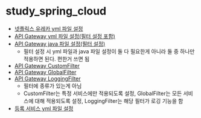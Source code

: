 # study_spring_cloud
* [넷플릭스 유레카 yml 파일 설정](./discoveryservice/src/main/resources/application.yml)
* [API Gateway yml 파일 설정(필터 설정 포함)](./apigateway-service/src/main/resources/application.yml)
* [API Gateway java 파일 설정(필터 설정)](./apigateway-service/src/main/java/com/example/apigatewayservice/config/FilterConfig.java)
  - 필터 설정 시 yml 파일과 java 파일 설정이 둘 다 필요한게 아니라 둘 중 하나만 적용하면 된다. 편한거 쓰면 됨
* [API Gateway CustomFilter](./apigateway-service/src/main/java/com/example/apigatewayservice/filter/CustomFilter.java)
* [API Gateway GlobalFilter](./apigateway-service/src/main/java/com/example/apigatewayservice/filter/GlobalFilter.java)
* [API Gateway LoggingFilter](./apigateway-service/src/main/java/com/example/apigatewayservice/filter/LoggingFilter.java)
  - 필터에 종류가 있는게 아님
  - CustomFilter는 특정 서비스에만 적용되도록 설정, GlobalFilter는 모든 서비스에 대해 적용되도록 설정, LoggingFilter는 해당 필터가 로깅 기능을 함
* [등록 서비스 yml 파일 설정](./userservice/src/main/resources/application.yml)